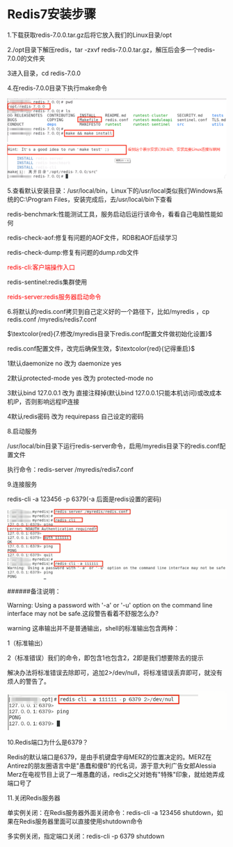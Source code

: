 # Redis7安装步骤

1.下载获取redis-7.0.0.tar.gz后将它放入我们的Linux目录/opt

2./opt目录下解压redis，tar -zxvf redis-7.0.0.tar.gz，解压后会多一个redis-7.0.0的文件夹

3进入目录，cd redis-7.0.0

4.在redis-7.0.0目录下执行make命令

![](images/2.make命令.png)

5.查看默认安装目录：/usr/local/bin，Linux下的/usr/local类似我们Windows系统的C:\Program Files，安装完成后，去/usr/local/bin下查看

redis-benchmark:性能测试工具，服务启动后运行该命令，看看自己电脑性能如何

redis-check-aof:修复有问题的AOF文件，RDB和AOF后续学习

redis-check-dump:修复有问题的dump.rdb文件

<font color='red'>redis-cli:客户端操作入口</font>

redis-sentinel:redis集群使用

<font color='red'>reids-server:redis服务器启动命令</font>

6.将默认的redis.conf拷贝到自己定义好的一个路径下，比如/myredis  ，cp redis.conf  /myredis/redis7.conf

$\textcolor{red}{7.修改/myredis目录下redis.conf配置文件做初始化设置}$

redis.conf配置文件，改完后确保生效，$\textcolor{red}{记得重启}$

1默认daemonize no		改为 daemonize yes

2默认protected-mode yes	改为 protected-mode no

3默认bind 127.0.0.1		改为 直接注释掉(默认bind 127.0.0.1只能本机访问)或改成本机IP，否则影响远程IP连接

4默认redis密码 			改为 requirepass 自己设定的密码

8.启动服务

/usr/local/bin目录下运行redis-server命令，启用/myredis目录下的redis.conf配置文件

执行命令：redis-server /myredis/redis7.conf

9.连接服务

redis-cli -a 123456 -p 6379(-a 后面是redis设置的密码)

![](images/3.redis连接.png)

######备注说明：

Warning: Using a password with '-a' or '-u' option on the command line interface may not be safe.这段警告看着不舒服怎么办?

warning 这串输出并不是普通输出，shell的标准输出包含两种：

1（标准输出）

2（标准错误）我们的命令，即包含1也包含2，2即是我们想要除去的提示

解决办法将标准错误去除即可，追加2>/dev/null，将标准错误丢弃即可，就没有烦人的警告了。

![](images/4.去除警告.png)

10.Redis端口为什么是6379？

Redis的默认端口是6379，是由手机键盘字母MERZ的位置决定的。MERZ在Antirez的朋友圈语言中是"愚蠢和傻B"的代名词，源于意大利广告女郎Alessia Merz在电视节目上说了一堆愚蠢的话，redis之父对她有"特殊"印象，就给她弄成端口号了

11.关闭Redis服务器

单实例关闭：在Redis服务器外面关闭命令：redis-cli -a 123456 shutdown，如果在Redis服务器里面可以直接使用shutdown命令

多实例关闭，指定端口关闭：redis-cli -p 6379 shutdown